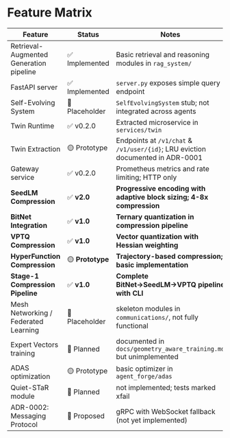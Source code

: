# Feature Matrix

| Feature | Status | Notes |
| ------- | ------ | ----- |
| Retrieval-Augmented Generation pipeline | ✅ Implemented | Basic retrieval and reasoning modules in `rag_system/` |
| FastAPI server | ✅ Implemented | `server.py` exposes simple query endpoint |
| Self-Evolving System | 🔴 Placeholder | `SelfEvolvingSystem` stub; not integrated across agents |
| Twin Runtime | ✅ v0.2.0 | Extracted microservice in `services/twin` |
| Twin Extraction | 🟡 Prototype | Endpoints at `/v1/chat` & `/v1/user/{id}`; LRU eviction documented in ADR-0001 |
| Gateway service | ✅ v0.2.0 | Prometheus metrics and rate limiting; HTTP only |
| **SeedLM Compression** | ✅ **v2.0** | **Progressive encoding with adaptive block sizing; 4-8x compression** |
| **BitNet Integration** | ✅ **v1.0** | **Ternary quantization in compression pipeline** |
| **VPTQ Compression** | ✅ **v1.0** | **Vector quantization with Hessian weighting** |
| **HyperFunction Compression** | 🟡 **Prototype** | **Trajectory-based compression; basic implementation** |
| **Stage-1 Compression Pipeline** | ✅ **v1.0** | **Complete BitNet→SeedLM→VPTQ pipeline with CLI** |
| Mesh Networking / Federated Learning | 🔴 Placeholder | skeleton modules in `communications/`, not fully functional |
| Expert Vectors training | 🔴 Planned | documented in `docs/geometry_aware_training.md` but unimplemented |
| ADAS optimization | 🟡 Prototype | basic optimizer in `agent_forge/adas` |
| Quiet-STaR module | 🔴 Planned | not implemented; tests marked xfail |
| ADR-0002: Messaging Protocol | 🔴 Proposed | gRPC with WebSocket fallback (not yet implemented) |
